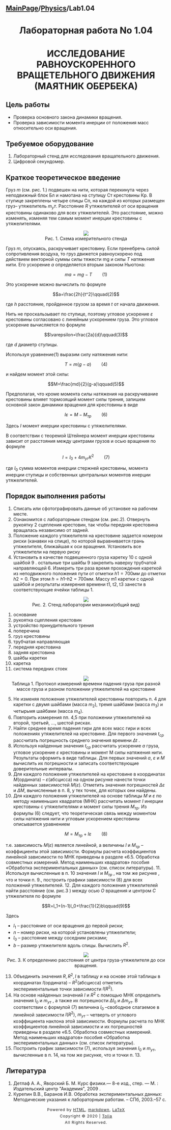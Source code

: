 <head>
    <script src="https://cdn.mathjax.org/mathjax/latest/MathJax.js?config=TeX-AMS-MML_HTMLorMML" type="text/javascript"></script>
    <script type="text/x-mathjax-config">
        MathJax.Hub.Config({
            tex2jax: {
            skipTags: ['script', 'noscript', 'style', 'textarea', 'pre'],
            inlineMath: [['$','$']]
            }
        });
    </script>
</head>

## [MainPage](../../index.md)/[Physics](../README.md)/Lab1.04

# <center>Лабораторная работа No 1.04</center>

# <center>ИССЛЕДОВАНИЕ РАВНОУСКОРЕННОГО ВРАЩЕТЕЛЬНОГО ДВИЖЕНИЯ (МАЯТНИК ОБЕРБЕКА)</center>

## Цель работы

- Проверка основного закона динамики вращения.
- Проверка зависимости момента инерции от положения масс относительно оси вращения.

## Требуемое оборудование

1. Лабораторный стенд для исследования вращательного движения. 
2. Цифровой секундомер.

## Краткое теоретическое введение

Груз $m$ (см. рис. 1.) подвешен на нити, которая перекинута через неподвижный блок Бл и намотана на ступицу Ст крестовины Кр. В ступице закреплены четыре спицы Сп, на каждой из которых размещен груз– утяжелитель $m_ут$. Расстояние $R$ утяжелителей от оси вращения крестовины одинаково для всех утяжелителей. Это расстояние, можно изменять, изменяя тем самым момент инерции крестовины с утяжелителями.

<div align=center><img src="../pic/Lab1.04-1.png"></div>
<center>Рис. 1. Схема измерительного стенда</center>

Груз $m$, опускаясь, раскручивает крестовину. Если пренебречь силой сопротивления воздуха, то груз движется равноускорено под действием векторной суммы силы тяжести mg и силы $T$ натяжения нити. Его ускорение $a$ определяется вторым законом Ньютона:

$$ma=mg-T\qquad(1)$$

Это ускорение можно вычислить по формуле

$$a=\frac{2h}{t^2}\qquad(2)$$

где $h$ расстояние, пройденное грузом за время $t$ от начала движения.

Нить не проскальзывает по ступице, поэтому угловое ускорение $\varepsilon$ крестовины согласовано с линейным ускорением груза. Это угловое ускорение вычисляется по формуле

$$\varepsilon=\frac{2a}{d}\qquad(3)$$

где $d$ диаметр ступицы.

Используя уравнение$(1)$ выразим силу натяжения нити:

$$T=m(g-a)\qquad(4)$$

и найдем момент этой силы:

$$M=\frac{md}{2}(g-a)\qquad(5)$$

Предполагая, что кроме момента силы натяжения на раскручивание крестовины влияет тормозящий момент силы трения, запишем основной закон динамики вращения для крестовины в виде

$$I\varepsilon=M-M_{тр}\qquad(6)$$

Здесь $I$ момент инерции крестовины с утяжелителями.

В соответствии с теоремой Штейнера момент инерции крестовины зависит от расстояния между центрами грузов и осью вращения по формуле

$$I=I_0+4m_{уг}К^2\qquad(7)$$

где $I_0$ сумма моментов инерции стержней крестовины, момента инерции ступицы и собственных центральных моментов инерции утяжелителей.

## Порядок выполнения работы

1. Списать или сфотографировать данные об установке на рабочем месте.
2. Ознакомится с лабораторным стендом (см. рис.2). Отвернуть рукоятку 2 сцепления крестовин, так чтобы передняя крестовина вращалась независимо от задней.
3. Положение каждого утяжелителя на крестовине задается номером риски
(канавки на спице), по которой выравнивается грань утяжелителя, ближайшая к оси вращения. Установить все утяжелители на первую риску
4. Установить в качестве подвешенного груза каретку 10 с одной шайбой 9 . остальные три шайбы 9 закрепить наверху трубчатой направляющей 6. Измерить три раза время прохождения кареткой из неподвижного положения пути от отметки $h1 = 700мм$ до отметки $h2 = 0$. При этом $h = h1 – h2= 700мм$. Массу m1 каретки с одной шайбой и результаты измерения времени t1, t2, t3 занести в соответствующие ячейки таблицы 1.

<div align=center><img src="../pic/Lab1.04-2.png"></div>
<center>Рис. 2. Стенд лаборатории механики(общий вид)</center>

1.	основание
2.	рукоятка сцепления крестовин
3.	устройство принудительного трения
4.	поперечина
5.	груз крестовины
6.	трубчатая направляющая
7.	передняя крестовина
8.	задняя крестовина
9.	шайбы каретки
10.	каретка
11.	система передних стоек

<div align=center><img src="../pic/Lab1.04-3.png"></div>
<center>Таблица 1. Протокол измерений времени падения груза при разной массе груза и разном положении утяжелителей на крестовине</center>

5. Не изменяя положение утяжелителей крестовины повторить п. 4 для каретки с двумя шайбами (масса $m_2$), тремя шайбами (масса $m_3$) и четырьмя шайбами (масса $m_4$).
6. Повторить измерения пп. 4,5 при положении утяжелителей на второй, третьей, ..., шестой рисках.
7. Найти среднее время падения гири для всех масс гири и всех положениях утяжелителей на крестовине. Для первого значения $t_{ср}$ рассчитать погрешность среднего значения времени $\Delta t$ .
8. Используя найденные значения $t_{ср}$ рассчитать ускорение $a$ груза, угловое ускорение $\varepsilon$ крестовины и момент M силы натяжения нити. Результаты оформить в виде таблицы. Для первых значений $a$, $\varepsilon$ и $M$ вычислить их погрешности и записать соответствующие доверительные интервалы.
9. Для каждого положения утяжелителей на крестовине в координатах $M$(ордината) – $\varepsilon$(абсцисса) на одном рисунке нанести точки найденных зависимостей $M(\varepsilon)$. Отметить значения погрешностей $\Delta\varepsilon$ и $\Delta M$, вычисленные в п. 8, у тех точек, для которых они найдены.
10. Для каждого положения утяжелителей на основе таблицы $M$ и $\varepsilon$ по методу наименьших квадратов (МНК) рассчитать момент $I$ инерции крестовины с утяжелителями и момент силы трения $M_{тр}$. Из формулы $(6)$ следует, что теоретическая связь между моментом силы натяжения нити и угловым ускорением крестовины описывается уравнением

$$M=M_{тр}+I\varepsilon\qquad(8)$$

т.е. зависимость $M(\varepsilon)$ является линейной, а величины $I$ и $M_{тр}$ – коэффициенты этой зависимости. Формулы расчета коэффициентов линейной зависимости по МНК приведены в разделе «6.5. Обработка совместных измерений. Метод наименьших квадратов» пособия «Обработка экспериментальных данных» (см. список литературы).
11. Используя вычисленные в п. 10 значения $I$ и $M_{тр}$ , на том же рисунке , что и точки п. 9., построить графики зависимости (8) для всех положений утяжелителей.
12. Для каждого положения утяжелителей найти расстояние (см. рис.3 ) между осью $O$ вращения и центром $С$ утяжелителя по формуле

$$R=l_1+(n-1)l_0+\frac{1}{2}b\qquad(9)$$

Здесь 
- $l_1$ – расстояние от оси вращения до первой риски;
- $n$ – номер риски, на которой установлены утяжелители; 
- $l_0$ – расстояние между соседним рисками; 
- $b$ – размер утяжелителя вдоль спицы. Вычислить $R^2$.

<div align=center><img src="../pic/Lab1.04-4.png"></div>
<center>Рис. 3. К определению расстояния от центра груза-утяжелителя до оси вращения.</center>

13. Объединить значения $R, R^2, I$ в таблицу и на основе этой таблицы в координатах $I$(ордината) – $R^2$(абсцисса) отметить экспериментальные точки зависимости $I(R^2)$.
14. На основе найденных значений $I$ и $R^2$ с помощью МНК определить значения $I_0$ и $m_{ут}$ , а также их погрешности $\Delta I_0$ и $\Delta m_{ут}$. В соответствии с формулой $(7)$ величина $I_0$ –свободное слагаемое в линейной зависимости $I(R^2)$, $m_{ут}$ – четверть от углового коэффициента наклона этой зависимости. Формулы расчета по МНК коэффициентов линейной зависимости и их погрешностей приведены в разделе «6.5. Обработка совместных измерений. Метод наименьших квадратов» пособия «Обработка экспериментальных данных» (см. список литературы).
15. Построить график зависимости (7), используя значения $I_0$ и $m_{ут}$, вычисленные в п. 14, на том же рисунке, что и точки п. 13.

## Литература

1. Детлаф А. А., Яворский Б. М. Курс физики.— 8-е изд., стер. — М. : Издательский центр "Академия", 2009 .
2. Курепин В.В., Баранов И.В. Обработка экспериментальных данных: Методические указания к лабораторным работам. – СПб, 2003.–57 с.

<style type="text/css">
    #footer {
        position: relative;
        margin: 0 auto;
        line-height: 20px;
        text-align: center;
        font-size: 12px;
        letter-spacing: 1px;
    }
 
    .content {
        height: 1800px;
        width: 100%;
        text-align: center;
    }
</style>

<div id="footer">
    Powered by
    <a href="https://html5up.net">HTML</a>, 
    <a href="https://markdown.com.cn/">markdown</a>, 
    <a href="https://www.latex-project.org/">LaTeX</a>
    <br>
    Copyright © 2020 | 
    <a href="https://tolia-gh.github.io">Tolia</a>
    <br>
    All Rights Reserved.
    <br>
</div>